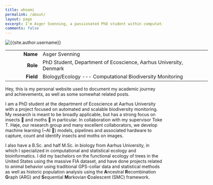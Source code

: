 ```yaml
---
title: whoami
permalink: /about/
layout: page
excerpt: I'm Asger Svenning, a passionated PhD student within computational biodiversity monitoring, hoping to aid in braking biodiversity declines.
comments: false
---
```


<div class="author"><div class="about-avatar"><img src="{{site.author.avatar}}" alt="{{site.author.username}}"/></div></div>

<table style="max-width: 90vw; width: 650px;">
<tbody>
    <tr>
        <td style="max-width: 10vw; width: 150px;"> <span style="float: right; font-weight: bold;"> Name </span> </td>
        <td> <span style="float: left;"> Asger Svenning </span> </td>
    </tr>
    <tr>
        <td> <span style="float: right; font-weight: bold;"> Role </span> </td>
        <td> <span style="float: left;"> PhD Student, Department of Ecoscience, Aarhus University, Denmark </span> </td>
    </tr>
    <tr>
        <td> <span style="float: right; font-weight: bold;"> Field </span> </td>
        <td> <span style="float: left;"> Biology/Ecology --- Computational Biodiversity Monitoring </span> </td>
    </tr>
</tbody>
</table>

Hey, this is my personal website used to document my academic journey and achievements, as well as some somewhat related posts. 

I am a PhD student at the department of Ecoscience at Aarhus University with a project focused on automated and scalable biodiversity monitoring. My research is meant to be broadly applicable, but has a strong focus on insects 🐛 and moths 🦋 in particular. In collaboration with my supervisor Toke T. Høje, our research group and many excellent collaborators, we develop machine learning (~AI 🤖) models, pipelines and associated hardware to capture, count and identify insects and moths on images. 

I also have a B.Sc. and half M.Sc. in biology from Aarhus University, in which I specialized in computational and statistical ecology and bioinformatics. I did my bachelors on the functional ecology of trees in the United States using the massive FIA dataset, and have done projects related to animal behavior using traditional GPS-collar data and statistical methods as well as historic population analysis using the **A**ncestral **R**ecombination **G**raph (ARG) and **S**equential **M**arkovian **C**oalescent (SMC) framework.


